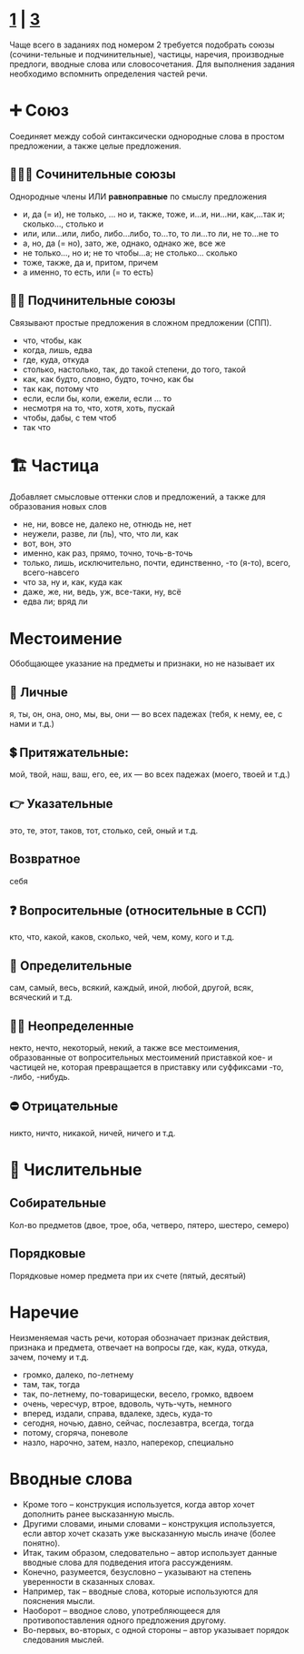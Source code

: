 # [1](https://github.com/sch1432/sch1432/blob/main/rus/ege/1.md) | [3](https://github.com/sch1432/sch1432/blob/main/rus/ege/3.md)

Чаще всего в заданиях под номером 2 требуется подобрать союзы (сочини-тельные и подчинительные), частицы, наречия, производные предлоги, вводные слова или словосочетания. Для выполнения задания необходимо вспомнить определения частей речи.

# ➕ Союз
Соединяет между собой синтаксически однородные слова в простом предложении, а также целые предложения.
## 👨‍👩‍👦 Сочинительные союзы
Однородные члены ИЛИ **равноправные** по смыслу предложения

- и, да (= и), не только, … но и, также, тоже, и…и, ни…ни, как,…так и; сколько..., столько и
- или, или…или, либо, либо…либо, то…то, то ли…то ли, не то…не то
- а, но, да (= но), зато, же, однако, однако же, все же
- не только…, но и; не то чтобы…а; не столько… сколько
- тоже, также, да и, притом, причем
-	а именно, то есть, или (= то есть)
## 👨‍👧 Подчинительные  союзы
Связывают простые предложения в сложном предложении (СПП). 

- что, чтобы, как
- когда, лишь, едва
- где, куда, откуда
- столько, настолько, так, до такой степени, до того, такой
- как, как будто, словно, будто, точно, как бы
- так как, потому что
- если, если бы, коли, ежели, если … то
- несмотря на то, что, хотя, хоть, пускай
- чтобы, дабы, с тем чтоб
- так что

# 🏗 Частица
Добавляет смысловые оттенки слов и предложений, а также для образования новых слов
-	не, ни, вовсе не, далеко не, отнюдь не, нет
- неужели, разве, ли (ль), что, что ли, как
- вот, вон, это
- именно, как раз, прямо, точно, точь-в-точь
- только, лишь, исключительно, почти, единственно, -то (я-то), всего, всего-навсего
- что за, ну и, как, куда как
- даже, же, ни, ведь, уж, все-таки, ну, всё
- едва ли; вряд ли

# Местоимение
Обобщающее указание на предметы и признаки, но не называет их

## 👤 Личные
я, ты, он, она, оно, мы, вы, они — во всех падежах (тебя, к нему, ее, с нами и т.д.)
## 💲 Притяжательные:
мой, твой, наш, ваш, его, ее, их — во всех падежах (моего, твоей и т.д.)
## 👉 Указательные
это, те, этот, таков, тот, столько, сей, оный и т.д.
## Возвратное
себя
## ❓ Вопросительные (относительные в ССП)
кто, что, какой, каков, сколько, чей, чем, кому, кого и т.д.
## 💫 Определительные
сам, самый, весь, всякий, каждый, иной, любой, другой, всяк, всяческий и т.д.
## 🕵️‍♀️ Неопределенные
некто, нечто, некоторый, некий, а также все местоимения, образованные от вопросительных местоимений приставкой кое- и частицей не, которая превращается в приставку или суффиксами -то, -либо, -нибудь.
## ⛔ Отрицательные
никто, ничто, никакой, ничей, ничего и т.д.

# 🔢 Числительные
## Собирательные
Кол-во предметов (двое, трое, оба, четверо, пятеро, шестеро, семеро)
## Порядковые
Порядковые номер предмета при их счете (пятый, десятый)

# Наречие
Неизменяемая часть речи, которая обозначает признак действия, признака и предмета, отвечает на вопросы где, как, куда, откуда, зачем, почему и т.д.
- громко, далеко, по-летнему
- там, так, тогда
- так, по-летнему, по-товарищески, весело, громко, вдвоем
- очень, чересчур, втрое, вдоволь, чуть-чуть, немного
- вперед, издали, справа, вдалеке, здесь, куда-то
- сегодня, ночью, давно, сейчас, послезавтра, всегда, тогда
- потому, сгоряча, поневоле
- назло, нарочно, затем, назло, наперекор, специально

# Вводные слова
- Кроме того – конструкция используется, когда автор хочет дополнить ранее высказанную мысль. 
- Другими словами, иными словами – конструкция используется, если автор хочет сказать уже высказанную мысль иначе (более понятно). 
- Итак, таким образом, следовательно – автор использует данные вводные слова для подведения итога рассуждениям. 
- Конечно, разумеется, безусловно – указывают на степень уверенности в сказанных словах. 
- Например, так – вводные слова, которые используются для пояснения мысли. 
- Наоборот – вводное слово, употребляющееся для противопоставления одного предложения другому. 
- Во-первых, во-вторых, с одной стороны – автор указывает порядок следования мыслей.  
